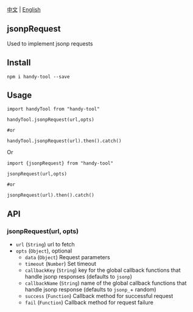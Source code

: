 [中文](./zh.md) | [English](./en.md)

## jsonpRequest

Used to implement jsonp requests

## Install
```shell script
npm i handy-tool --save
``` 

## Usage

```shell script
import handyTool from "handy-tool"

handyTool.jsonpRequest(url,opts)

#or

handyTool.jsonpRequest(url).then().catch()
```
Or
```shell script
import {jsonpRequest} from "handy-tool"

jsonpRequest(url,opts)

#or

jsonpRequest(url).then().catch()
```

## API

###  jsonpRequest(url, opts)

- `url` (`String`) url to fetch
- `opts` (`Object`), optional
  - `data` (`Object`) Request parameters
  - `timeout` (`Number`) Set timeout
  - `callbackKey` (`String`) key for the global callback functions that handle jsonp responses (defaults to `jsonp`)
  - `callbackName` (`String`) name of the global callback functions that handle jsonp response (defaults to `jsonp_`+ random)
  - `success` (`Function`) Callback method for successful request
  - `fail` (`Function`) Callback method for request failure



